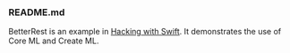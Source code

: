 ### README.md

BetterRest is an example in [Hacking with Swift](https://www.hackingwithswift.com). It demonstrates the use of Core ML and Create ML.

